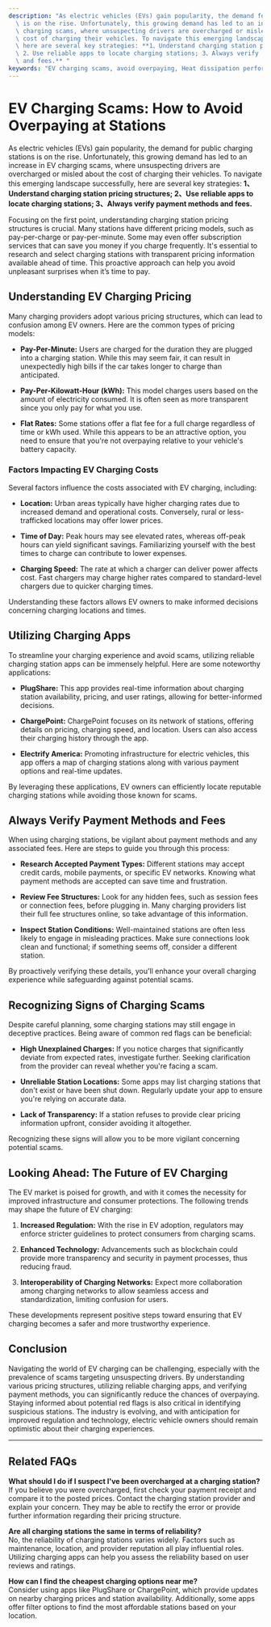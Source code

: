 ```yaml
---
description: "As electric vehicles (EVs) gain popularity, the demand for public charging stations\
  \ is on the rise. Unfortunately, this growing demand has led to an increase in EV\
  \ charging scams, where unsuspecting drivers are overcharged or misled about the\
  \ cost of charging their vehicles. To navigate this emerging landscape successfully,\
  \ here are several key strategies: **1、Understand charging station pricing structures;\
  \ 2、Use reliable apps to locate charging stations; 3、Always verify payment methods\
  \ and fees.** "
keywords: "EV charging scams, avoid overpaying, Heat dissipation performance, Die casting process"
---
```

# EV Charging Scams: How to Avoid Overpaying at Stations

As electric vehicles (EVs) gain popularity, the demand for public charging stations is on the rise. Unfortunately, this growing demand has led to an increase in EV charging scams, where unsuspecting drivers are overcharged or misled about the cost of charging their vehicles. To navigate this emerging landscape successfully, here are several key strategies: **1、Understand charging station pricing structures; 2、Use reliable apps to locate charging stations; 3、Always verify payment methods and fees.** 

Focusing on the first point, understanding charging station pricing structures is crucial. Many stations have different pricing models, such as pay-per-charge or pay-per-minute. Some may even offer subscription services that can save you money if you charge frequently. It's essential to research and select charging stations with transparent pricing information available ahead of time. This proactive approach can help you avoid unpleasant surprises when it’s time to pay.

## Understanding EV Charging Pricing

Many charging providers adopt various pricing structures, which can lead to confusion among EV owners. Here are the common types of pricing models:

- **Pay-Per-Minute:** Users are charged for the duration they are plugged into a charging station. While this may seem fair, it can result in unexpectedly high bills if the car takes longer to charge than anticipated.
  
- **Pay-Per-Kilowatt-Hour (kWh):** This model charges users based on the amount of electricity consumed. It is often seen as more transparent since you only pay for what you use.

- **Flat Rates:** Some stations offer a flat fee for a full charge regardless of time or kWh used. While this appears to be an attractive option, you need to ensure that you're not overpaying relative to your vehicle's battery capacity.

### Factors Impacting EV Charging Costs

Several factors influence the costs associated with EV charging, including:

- **Location:** Urban areas typically have higher charging rates due to increased demand and operational costs. Conversely, rural or less-trafficked locations may offer lower prices.

- **Time of Day:** Peak hours may see elevated rates, whereas off-peak hours can yield significant savings. Familiarizing yourself with the best times to charge can contribute to lower expenses.

- **Charging Speed:** The rate at which a charger can deliver power affects cost. Fast chargers may charge higher rates compared to standard-level chargers due to quicker charging times.

Understanding these factors allows EV owners to make informed decisions concerning charging locations and times.

## Utilizing Charging Apps

To streamline your charging experience and avoid scams, utilizing reliable charging station apps can be immensely helpful. Here are some noteworthy applications:

- **PlugShare:** This app provides real-time information about charging station availability, pricing, and user ratings, allowing for better-informed decisions.

- **ChargePoint:** ChargePoint focuses on its network of stations, offering details on pricing, charging speed, and location. Users can also access their charging history through the app.

- **Electrify America:** Promoting infrastructure for electric vehicles, this app offers a map of charging stations along with various payment options and real-time updates.

By leveraging these applications, EV owners can efficiently locate reputable charging stations while avoiding those known for scams.

## Always Verify Payment Methods and Fees

When using charging stations, be vigilant about payment methods and any associated fees. Here are steps to guide you through this process:

- **Research Accepted Payment Types:** Different stations may accept credit cards, mobile payments, or specific EV networks. Knowing what payment methods are accepted can save time and frustration.

- **Review Fee Structures:** Look for any hidden fees, such as session fees or connection fees, before plugging in. Many charging providers list their full fee structures online, so take advantage of this information.

- **Inspect Station Conditions:** Well-maintained stations are often less likely to engage in misleading practices. Make sure connections look clean and functional; if something seems off, consider a different station.

By proactively verifying these details, you'll enhance your overall charging experience while safeguarding against potential scams.

## Recognizing Signs of Charging Scams

Despite careful planning, some charging stations may still engage in deceptive practices. Being aware of common red flags can be beneficial:

- **High Unexplained Charges:** If you notice charges that significantly deviate from expected rates, investigate further. Seeking clarification from the provider can reveal whether you're facing a scam.

- **Unreliable Station Locations:** Some apps may list charging stations that don't exist or have been shut down. Regularly update your app to ensure you're relying on accurate data.

- **Lack of Transparency:** If a station refuses to provide clear pricing information upfront, consider avoiding it altogether.

Recognizing these signs will allow you to be more vigilant concerning potential scams.

## Looking Ahead: The Future of EV Charging

The EV market is poised for growth, and with it comes the necessity for improved infrastructure and consumer protections. The following trends may shape the future of EV charging:

1. **Increased Regulation:** With the rise in EV adoption, regulators may enforce stricter guidelines to protect consumers from charging scams.

2. **Enhanced Technology:** Advancements such as blockchain could provide more transparency and security in payment processes, thus reducing fraud.

3. **Interoperability of Charging Networks:** Expect more collaboration among charging networks to allow seamless access and standardization, limiting confusion for users.

These developments represent positive steps toward ensuring that EV charging becomes a safer and more trustworthy experience.

## Conclusion

Navigating the world of EV charging can be challenging, especially with the prevalence of scams targeting unsuspecting drivers. By understanding various pricing structures, utilizing reliable charging apps, and verifying payment methods, you can significantly reduce the chances of overpaying. Staying informed about potential red flags is also critical in identifying suspicious stations. The industry is evolving, and with anticipation for improved regulation and technology, electric vehicle owners should remain optimistic about their charging experiences.

---

## Related FAQs

**What should I do if I suspect I've been overcharged at a charging station?**  
If you believe you were overcharged, first check your payment receipt and compare it to the posted prices. Contact the charging station provider and explain your concern. They may be able to rectify the error or provide further information regarding their pricing structure.

**Are all charging stations the same in terms of reliability?**  
No, the reliability of charging stations varies widely. Factors such as maintenance, location, and provider reputation all play influential roles. Utilizing charging apps can help you assess the reliability based on user reviews and ratings.

**How can I find the cheapest charging options near me?**  
Consider using apps like PlugShare or ChargePoint, which provide updates on nearby charging prices and station availability. Additionally, some apps offer filter options to find the most affordable stations based on your location.
